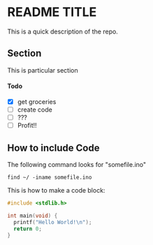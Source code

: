 README TITLE
============ 

This is a quick description of the repo.

## Section

This is particular section

#### Todo

* [x] get groceries
* [ ] create code
* [ ] ???
* [ ] Profit!!

## How to include Code

The following command looks for "somefile.ino"

`find ~/ -iname somefile.ino`

This is how to make a code block:

```c
#include <stdlib.h>

int main(void) {
  printf("Hello World!\n");
  return 0;
}

```
